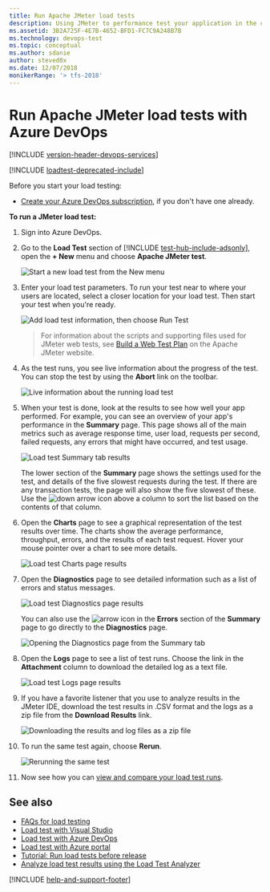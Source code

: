 ```yaml
---
title: Run Apache JMeter load tests
description: Using JMeter to performance test your application in the cloud using the features of Azure DevOps and TFS
ms.assetid: 3B2A725F-4E7B-4652-BFD1-FC7C9A248B7B
ms.technology: devops-test
ms.topic: conceptual
ms.author: sdanie
author: steved0x
ms.date: 12/07/2018
monikerRange: '> tfs-2018'
---
```


# Run Apache JMeter load tests with Azure DevOps

[!INCLUDE [version-header-devops-services](../includes/version-header-devops-services.md)]

[!INCLUDE [loadtest-deprecated-include](../includes/loadtest-deprecated-include.md)]

Before you start your load testing:

- [Create your Azure DevOps subscription](https://visualstudio.microsoft.com/products/visual-studio-team-services-vs),
  if you don't have one already.

**To run a JMeter load test:**

1.  Sign into Azure DevOps.

2.  Go to the **Load Test** section of [!INCLUDE [test-hub-include-adsonly](../includes/test-hub-include-adsonly.md)], open the **+ New**
    menu and choose **Apache JMeter test**.

    ![Start a new load test from the New menu](media/get-started-jmeter-test/JMeterLoadTestVSO-new-menu-item.png)

3.  Enter your load test parameters. To run your test near to where your users are located,
    select a closer location for your load test. Then start your test when you're ready.

    ![Add load test information, then choose Run Test](media/get-started-jmeter-test/JMeterLoadTestVSO-parameters.png)

    > For information about the scripts and supporting files used for JMeter
    > web tests, see [Build a Web Test Plan](https://jmeter.apache.org/usermanual/build-web-test-plan.html)
    > on the Apache JMeter website.

4.  As the test runs, you see live information about the progress
    of the test. You can stop the test by using the **Abort** link on the
    toolbar.

    ![Live information about the running load test](media/get-started-jmeter-test/JMeterTestVSO-progress.png)

5.  When your test is done, look at the results to see how
    well your app performed. For example, you can see an overview
    of your app's performance in the **Summary** page.
    This page shows all of the main metrics such as average response
    time, user load, requests per second, failed requests, any errors
    that might have occurred, and test usage.

    ![Load test Summary tab results](media/get-started-jmeter-test/JMeterLoadTestVSO-summary-tab.png)

    The lower section of the **Summary** page shows the settings used
    for the test, and details of the five slowest requests during the test.
    If there are any transaction tests, the page will also show the five slowest of these.
    Use the ![down arrow](media/shared/SimpleLoadTestVSO-sort-column.png)
    icon above a column to sort the list based on the contents of that column.

6.  Open the **Charts** page to see a graphical representation of
    the test results over time. The charts show the average
    performance, throughput, errors, and the results of each test
    request. Hover your mouse pointer over a chart to
    see more details.

    ![Load test Charts page results](media/shared/LoadTestVSO-charts.png)

7.  Open the **Diagnostics** page to see detailed information such as a list
    of errors and status messages.

    ![Load test Diagnostics page results](media/get-started-jmeter-test/JMeterLoadTestVSO-diagnostics-tab.png)

    You can also use the ![arrow](media/shared/SimpleLoadTestVSO-summary-errors-icon.png)
    icon in the **Errors** section of the **Summary** page to go directly to the
    **Diagnostics** page.

    ![Opening the Diagnostics page from the Summary tab](media/shared/SimpleLoadTestVSO-summary-errors-link.png)

8.  Open the **Logs** page to see a list of test runs. Choose the link in
    the **Attachment** column to download the detailed log as a text file.

    ![Load test Logs page results](media/get-started-jmeter-test/JMeterLoadTestVSO-logs-tab.png)

9.  If you have a favorite listener that you use to analyze results in
    the JMeter IDE, download the test results in .CSV format and the logs
    as a zip file from the **Download Results** link.

    ![Downloading the results and log files as a zip file](media/get-started-jmeter-test/JMeterLoadTestVSO-download-results.png)

10. To run the same test again, choose **Rerun**.

    ![Rerunning the same test](media/get-started-jmeter-test/JMeterLoadTestVSO-rerun-test.png)

11. Now see how you can [view and compare your load test runs](performance-reports.md).

## See also

- [FAQs for load testing](reference-qa.md#jmeter-tests)
- [Load test with Visual Studio](getting-started-with-performance-testing.md)
- [Load test with Azure DevOps](get-started-simple-cloud-load-test.md)
- [Load test with Azure portal](app-service-web-app-performance-test.md)
- [Tutorial: Run load tests before release](run-performance-tests-app-before-release.md)
- [Analyze load test results using the Load Test Analyzer](/visualstudio/test/analyze-load-test-results-using-the-load-test-analyzer)

[!INCLUDE [help-and-support-footer](../includes/help-and-support-footer.md)]
